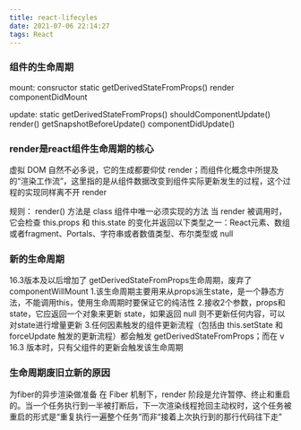 ```yaml
---
title: react-lifecyles
date: 2021-07-06 22:14:27
tags: React
---
```


### 组件的生命周期
mount:
consructor
static getDerivedStateFromProps()
render
componentDidMount

update:
static getDerivedStateFromProps()
shouldComponentUpdate()
render()
getSnapshotBeforeUpdate()
componentDidUpdate()



### render是react组件生命周期的核心
虚拟 DOM 自然不必多说，它的生成都要仰仗 render；而组件化概念中所提及的“渲染工作流”，这里指的是从组件数据改变到组件实际更新发生的过程，这个过程的实现同样离不开 render

规则：
render() 方法是 class 组件中唯一必须实现的方法
当 render 被调用时，它会检查 this.props 和 this.state 的变化并返回以下类型之一：React元素、数组或者fragment、Portals、字符串或者数值类型、布尔类型或 null

### 新的生命周期
16.3版本及以后增加了 getDerivedStateFromProps生命周期，废弃了componentWillMount
1.该生命周期主要用来从props派生state，是一个静态方法，不能调用this，使用生命周期时要保证它的纯洁性
2.接收2个参数，props和state，它应返回一个对象来更新 state，如果返回 null 则不更新任何内容，可以对state进行增量更新
3.任何因素触发的组件更新流程（包括由 this.setState 和 forceUpdate 触发的更新流程）都会触发 getDerivedStateFromProps；而在 v 16.3 版本时，只有父组件的更新会触发该生命周期

### 生命周期废旧立新的原因
为fiber的异步渲染做准备
在 Fiber 机制下，render 阶段是允许暂停、终止和重启的。当一个任务执行到一半被打断后，下一次渲染线程抢回主动权时，这个任务被重启的形式是“重复执行一遍整个任务”而非“接着上次执行到的那行代码往下走”

